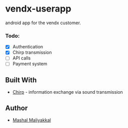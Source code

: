 # vendx-userapp
android app for the vendx customer.

### Todo:

- [x] Authentication
- [x] Chirp transmission
- [ ] API calls
- [ ] Payment system

## Built With

* [Chirp](https://developers.chirp.io) - information exchange via sound transmission

## Author

* [Mashal Maliyakkal](https://github.com/MashalMohammed)
